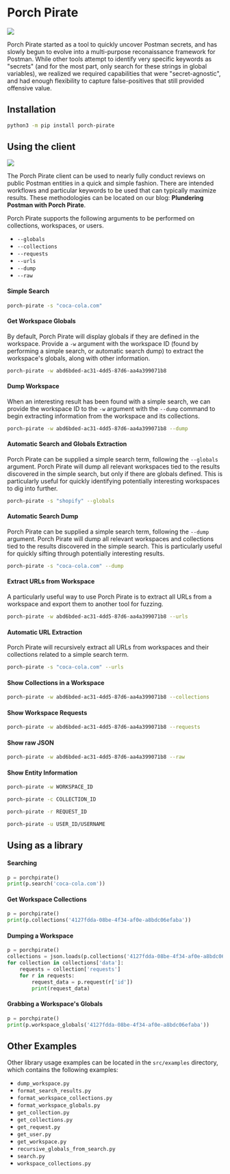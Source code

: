 # Porch Pirate

![](https://i.imgur.com/QL3Daxo.png)

Porch Pirate started as a tool to quickly uncover Postman secrets, and has slowly begun to evolve into a multi-purpose reconaissance framework for Postman. While other tools attempt to identify very specific keywords as "secrets" (and for the most part, only search for these strings in global variables), we realized we required capabilities that were "secret-agnostic", and had enough flexibility to capture false-positives that still provided offensive value.

## Installation

```bash
python3 -m pip install porch-pirate
```

## Using the client

![](https://i.imgur.com/2nvrlbt.png)

The Porch Pirate client can be used to nearly fully conduct reviews on public Postman entities in a quick and simple fashion. There are intended workflows and particular keywords to be used that can typically maximize results. These methodologies can be located on our blog: **Plundering Postman with Porch Pirate**.

Porch Pirate supports the following arguments to be performed on collections, workspaces, or users.

- `--globals`
- `--collections`
- `--requests`
- `--urls`
- `--dump`
- `--raw`

#### Simple Search

```bash
porch-pirate -s "coca-cola.com"
```

#### Get Workspace Globals

By default, Porch Pirate will display globals if they are defined in the workspace. Provide a `-w` argument with the workspace ID (found by performing a simple search, or automatic search dump) to extract the workspace's globals, along with other information.

```bash
porch-pirate -w abd6bded-ac31-4dd5-87d6-aa4a399071b8
```

#### Dump Workspace

When an interesting result has been found with a simple search, we can provide the workspace ID to the `-w` argument with the `--dump` command to begin extracting information from the workspace and its collections.

```bash
porch-pirate -w abd6bded-ac31-4dd5-87d6-aa4a399071b8 --dump
```

#### Automatic Search and Globals Extraction

Porch Pirate can be supplied a simple search term, following the `--globals` argument. Porch Pirate will dump all relevant workspaces tied to the results discovered in the simple search, but only if there are globals defined. This is particularly useful for quickly identifying potentially interesting workspaces to dig into further.

```bash
porch-pirate -s "shopify" --globals
```

#### Automatic Search Dump

Porch Pirate can be supplied a simple search term, following the `--dump` argument. Porch Pirate will dump all relevant workspaces and collections tied to the results discovered in the simple search. This is particularly useful for quickly sifting through potentially interesting results.

```bash
porch-pirate -s "coca-cola.com" --dump
```

#### Extract URLs from Workspace

A particularly useful way to use Porch Pirate is to extract all URLs from a workspace and export them to another tool for fuzzing.

```bash
porch-pirate -w abd6bded-ac31-4dd5-87d6-aa4a399071b8 --urls
```

#### Automatic URL Extraction

Porch Pirate will recursively extract all URLs from workspaces and their collections related to a simple search term.

```bash
porch-pirate -s "coca-cola.com" --urls
```

#### Show Collections in a Workspace

```bash
porch-pirate -w abd6bded-ac31-4dd5-87d6-aa4a399071b8 --collections
```

#### Show Workspace Requests

```bash
porch-pirate -w abd6bded-ac31-4dd5-87d6-aa4a399071b8 --requests
```

#### Show raw JSON

```bash
porch-pirate -w abd6bded-ac31-4dd5-87d6-aa4a399071b8 --raw
```

#### Show Entity Information

```bash
porch-pirate -w WORKSPACE_ID
```
```bash
porch-pirate -c COLLECTION_ID
```
```bash
porch-pirate -r REQUEST_ID
```
```bash
porch-pirate -u USER_ID/USERNAME
```

## Using as a library

#### Searching

```python
p = porchpirate()
print(p.search('coca-cola.com'))
```

#### Get Workspace Collections

```python
p = porchpirate()
print(p.collections('4127fdda-08be-4f34-af0e-a8bdc06efaba'))
```

#### Dumping a Workspace

```python
p = porchpirate()
collections = json.loads(p.collections('4127fdda-08be-4f34-af0e-a8bdc06efaba'))
for collection in collections['data']: 
    requests = collection['requests']
    for r in requests:
        request_data = p.request(r['id'])
        print(request_data)
```

#### Grabbing a Workspace's Globals

```python
p = porchpirate()
print(p.workspace_globals('4127fdda-08be-4f34-af0e-a8bdc06efaba'))
```

## Other Examples

Other library usage examples can be located in the `src/examples` directory, which contains the following examples:

- `dump_workspace.py`
- `format_search_results.py`
- `format_workspace_collections.py`
- `format_workspace_globals.py`
- `get_collection.py`
- `get_collections.py`
- `get_request.py`
- `get_user.py`
- `get_workspace.py`
- `recursive_globals_from_search.py`
- `search.py`
- `workspace_collections.py`
